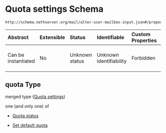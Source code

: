 # Quota settings Schema

```txt
http://schema.nethserver.org/mail/alter-user-mailbox-input.json#/properties/quota
```



| Abstract            | Extensible | Status         | Identifiable            | Custom Properties | Additional Properties | Access Restrictions | Defined In                                                                                   |
| :------------------ | :--------- | :------------- | :---------------------- | :---------------- | :-------------------- | :------------------ | :------------------------------------------------------------------------------------------- |
| Can be instantiated | No         | Unknown status | Unknown identifiability | Forbidden         | Allowed               | none                | [alter-user-mailbox-input.json\*](mail/alter-user-mailbox-input.json "open original schema") |

## quota Type

merged type ([Quota settings](alter-user-mailbox-input-properties-quota-settings.md))

one (and only one) of

* [Quota status](mail-defs-quota-status.md "check type definition")

* [Set default quota](alter-user-mailbox-input-properties-quota-settings-oneof-set-default-quota.md "check type definition")
